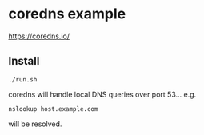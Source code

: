 # coredns example

https://coredns.io/

## Install
```
./run.sh
```

coredns will handle local DNS queries over port 53...
e.g.
```
nslookup host.example.com
```
will be resolved.
